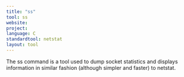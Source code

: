 ```yaml
---
title: "ss"
tool: ss
website:
project:
language: C
standardtool: netstat
layout: tool
---
```


The ss command is a tool used to dump socket statistics and displays
information in similar fashion (although simpler and faster) to netstat.
